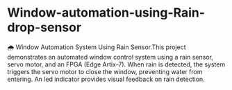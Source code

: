 # Window-automation-using-Rain-drop-sensor
🌧️ Window Automation System Using Rain Sensor.This project demonstrates an automated window control system using a rain sensor, servo motor, and an FPGA (Edge Artix-7). When rain is detected, the system triggers the servo motor to close the window, preventing water from entering. An led indicator provides visual feedback on rain detection. 
